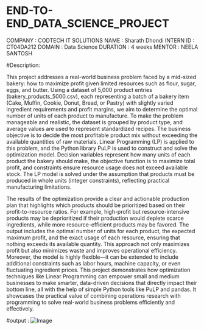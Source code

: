 #  END-TO-END_DATA_SCIENCE_PROJECT
COMPANY : CODTECH IT SOLUTIONS
NAME : Sharath Dhondi
INTERN ID : CT04DA212
DOMAIN : Data Science
DURATION : 4 weeks 
MENTOR : NEELA SANTOSH

#Description:

This project addresses a real-world business problem faced by a mid-sized bakery: how to maximize profit given limited resources such as flour, sugar, eggs, and butter. 
Using a dataset of 5,000 product entries (bakery_products_5000.csv), each representing a batch of a bakery item (Cake, Muffin, Cookie, Donut, Bread, or Pastry) 
with slightly varied ingredient requirements and profit margins, we aim to determine the optimal number of units of each product to manufacture. 
To make the problem manageable and realistic, the dataset is grouped by product type, and average values are used to represent standardized recipes. 
The business objective is to decide the most profitable product mix without exceeding the available quantities of raw materials. 
Linear Programming (LP) is applied to this problem, and the Python library PuLP is used to construct and solve the optimization model. 
Decision variables represent how many units of each product the bakery should make, the objective function is to maximize total profit, 
and constraints ensure resource usage does not exceed available stock. The LP model is solved under the assumption that products must be produced in whole units (integer constraints), 
reflecting practical manufacturing limitations.

The results of the optimization provide a clear and actionable production plan that highlights which products should be prioritized based on their profit-to-resource ratios. 
For example, high-profit but resource-intensive products may be deprioritized if their production would deplete scarce ingredients, while more resource-efficient products may be favored. 
The output includes the optimal number of units for each product, the expected maximum profit, and the exact usage of each resource, ensuring that nothing exceeds its available quantity. 
This approach not only maximizes profit but also minimizes waste and improves operational efficiency. Moreover, the model is highly flexible—it can be extended to include additional constraints
 such as labor hours, machine capacity, or even fluctuating ingredient prices. This project demonstrates how optimization techniques like Linear Programming can empower small and medium businesses 
 to make smarter, data-driven decisions that directly impact their bottom line, all with the help of simple Python tools like PuLP and pandas. It showcases the practical value of combining operations 
 research with programming to solve real-world business problems efficiently and effectively.



#output : ![Image](https://github.com/user-attachments/assets/af0450f1-bf32-41a1-995c-0c5fff19227c)
